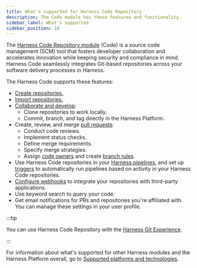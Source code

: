 ```yaml
---
title: What's supported for Harness Code Repository
description: The Code module has these features and functionality.
sidebar_label: What's supported
sidebar_position: 10
---
```


The [Harness Code Repository module](/docs/code-repository/code-supported.md) (Code) is a source code management (SCM) tool that fosters developer collaboration and accelerates innovation while keeping security and compliance in mind. Harness Code seamlessly integrates Git-based repositories across your software delivery processes in Harness.

The Harness Code supports these features:

* [Create repositories.](./config-repos/create-repo.md)
* [Import repositories.](./config-repos/import-repo.md)
* [Collaborate and develop](/docs/category/collaborate-and-develop):
   * Clone repositories to work locally.
   * Commit, branch, and tag directly in the Harness Platform.
* Create, review, and merge [pull requests](/docs/category/pull-requests):
   * Conduct code reviews.
   * Implement status checks.
   * Define merge requirements.
   * Specify merge strategies.
   * Assign [code owners](./config-repos/rules.md) and create [branch rules](./config-repos/rules.md).
* Use Harness Code repositories in your [Harness pipelines](./pipelines/codebase-from-harness-code.md), and set up [triggers](./pipelines/code-triggers.md) to automatically run pipelines based on activity in your Harness Code repositories.
* [Configure webhooks](./config-repos/webhooks.md) to integrate your repositories with third-party applications.
* Use keyword search to query your code.
* Get email notifications for PRs and repositories you're affiliated with. You can manage these settings in your user profile.

:::tip

You can use Harness Code Repository with the [Harness Git Experience](/docs/platform/git-experience/git-experience-overview).

:::

For information about what's supported for other Harness modules and the Harness Platform overall, go to [Supported platforms and technologies](/docs/get-started/supported-platforms-and-technologies.md).
